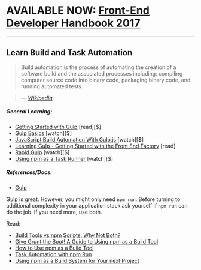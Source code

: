 # AVAILABLE NOW: [Front-End Developer Handbook 2017](https://frontendmasters.com/books/front-end-handbook/2017/)

***

## Learn Build and Task Automation

> Build automation is the process of automating the creation of a software build and the associated processes including: compiling computer source code into binary code, packaging binary code, and running automated tests.

><cite>&#8212; [Wikipedia](https://en.wikipedia.org/wiki/Build_automation)</cite>

##### General Learning:

* [Getting Started with Gulp](https://www.packtpub.com/web-development/getting-started-gulp) [read][$]
* [Gulp Basics](http://teamtreehouse.com/library/gulp-basics) [watch][$]
* [JavaScript Build Automation With Gulp.js](http://www.pluralsight.com/courses/javascript-build-automation-gulpjs) [watch][$]
* [Learning Gulp - Getting Started with the Front End Factory](http://hmphry.com/gulp) [read]
* [Rapid Gulp](https://www.packtpub.com/web-development/rapid-gulp-video) [watch][$]
* [Using npm as a Task Runner](http://teamtreehouse.com/library/using-npm-as-a-task-runner) [watch][$]

##### References/Docs:

* [Gulp](https://github.com/gulpjs/gulp/blob/master/docs/getting-started.md)

Gulp is great. However, you might only need `npm run`. Before turning to additional complexity in your application stack ask yourself if `npm run` can do the job. If you need more, use both. 

Read:

* [Build Tools vs npm Scripts: Why Not Both?](http://engineering.hobsons.com/2015/06/26/build-tools-vs-npm-scripts-why-not-both/)
* [Give Grunt the Boot! A Guide to Using npm as a Build Tool](http://www.sitepoint.com/guide-to-npm-as-a-build-tool/)
* [How to Use npm as a Build Tool](http://blog.keithcirkel.co.uk/how-to-use-npm-as-a-build-tool/)
* [Task Automation with npm Run](http://substack.net/task_automation_with_npm_run)
* [Using npm as a Build System for Your next Project](https://drublic.de/blog/npm-builds)





















 






